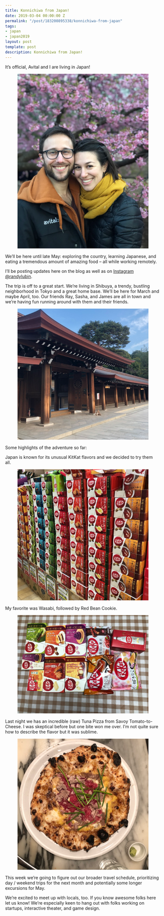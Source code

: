 ```yaml
---
title: Konnichiwa from Japan!
date: 2019-03-04 00:00:00 Z
permalink: "/post/183200895338/konnichiwa-from-japan"
tags:
- japan
- japan2019
layout: post
template: post
description: Konnichiwa from Japan!
---
```


<p>It’s official, Avital and I are living in Japan!</p><figure data-orig-width="768" data-orig-height="1024" class="tmblr-full"><img src="/images/2751ec146d107a6f0e9cd6faf770b35f9668b29d64c07e6c5684aa8e823856b1.png" data-orig-width="768" data-orig-height="1024"></figure><p>We’ll be here until late May: exploring the country, learning Japanese, and eating a tremendous amount of amazing food – all while working remotely.</p><p>I’ll be posting updates here on the blog as well as on <a href="https://www.instagram.com/randylubin/">Instagram @randylubin</a>.</p><p>The trip is off to a great start. We’re living in Shibuya, a trendy, bustling neighborhood in Tokyo and a great home base. We’ll be here for March and maybe April, too. Our friends Ray, Sasha, and James are all in town and we’re having fun running around with them and their friends.</p><figure class="tmblr-full" data-orig-height="1024" data-orig-width="1024"><img src="/images/5ec49a33b0ffeb33e3f97e10a6b6018b5a360454cf94c736ac3be9008d9aada6.png" data-orig-height="1024" data-orig-width="1024"></figure><p>Some highlights of the adventure so far:</p><p>Japan is known for its unusual KitKat flavors and we decided to try them all.&nbsp;<br></p><figure data-orig-width="1024" data-orig-height="1024" class="tmblr-full"><img src="/images/4d5b6f070290bf5a8be8e99e012711414cc2810c4069b58d72c89326846c8334.png" data-orig-width="1024" data-orig-height="1024"></figure><p>My favorite was Wasabi, followed by Red Bean Cookie.<br></p><figure data-orig-width="1024" data-orig-height="768" class="tmblr-full"><img src="/images/8e2d361904cb8516209d5700c1ad6bf2f17010d8b919222e48a4a0a3385b33de.png" data-orig-width="1024" data-orig-height="768"></figure><p>Last night we has an incredible (raw) Tuna Pizza from Savoy Tomato-to-Cheese. I was skeptical before but one bite won me over. I’m not quite sure how to describe the flavor but it was sublime.</p><figure data-orig-width="1024" data-orig-height="1024" class="tmblr-full"><img src="/images/764b9ce51bf17b4554c32c75c57622827594a5549e06adc1a07e38f8c0b31567.png" data-orig-width="1024" data-orig-height="1024"></figure><p>This week we’re going to figure out our broader travel schedule, prioritizing day / weekend trips for the next month and potentially some longer excursions for May.</p><p>We’re excited to meet up with locals, too. If you know awesome folks here let us know! We’re especially keen to hang out with folks working on startups, interactive theater, and game design.</p>